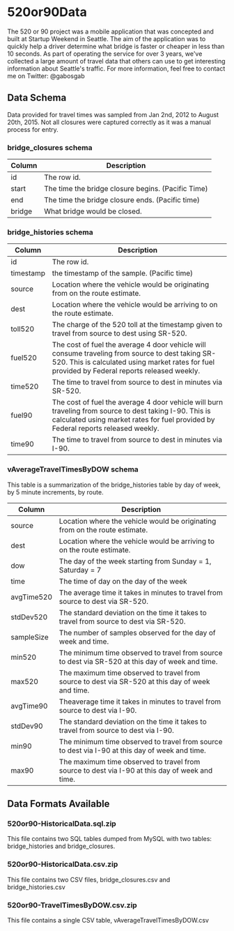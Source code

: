 # 520or90Data
The 520 or 90 project was a mobile application that was concepted and built at Startup Weekend in Seattle.  The aim of the application was to quickly help a driver determine what bridge is faster or cheaper in less than 10 seconds.  As part of operating the service for over 3 years, we've collected a large amount of travel data that others can use to get interesting information about Seattle's traffic.  For more information, feel free to contact me on Twitter: @gabosgab

## Data Schema
Data provided for travel times was sampled from Jan 2nd, 2012 to August 20th, 2015.  Not all closures were captured correctly as it was a manual process for entry.

### bridge_closures schema
Column    | Description
--------- | -----------
id        | The row id.
start     | The time the bridge closure begins. (Pacific Time)
end       | The time the bridge closure ends. (Pacific time)
bridge    | What bridge would be closed.

### bridge_histories schema
Column    | Description
--------- | -----------
id        | The row id.
timestamp | the timestamp of the sample. (Pacific time)
source    | Location where the vehicle would be originating from on the route estimate.
dest      | Location where the vehicle would be arriving to on the route estimate.
toll520   | The charge of the 520 toll at the timestamp given to travel from source to dest using SR-520.
fuel520   | The cost of fuel the average 4 door vehicle will consume traveling from source to dest taking SR-520.  This is calculated using market rates for fuel provided by Federal reports released weekly.
time520   | The time to travel from source to dest in minutes via SR-520.
fuel90    | The cost of fuel the average 4 door vehicle will burn traveling from source to dest taking I-90.  This is calculated using market rates for fuel provided by Federal reports released weekly.
time90    | The time to travel from source to dest in minutes via I-90.

### vAverageTravelTimesByDOW schema
This table is a summarization of the bridge_histories table by day of week, by 5 minute increments, by route.

Column     | Description
---------- | -----------
source     | Location where the vehicle would be originating from on the route estimate.
dest       | Location where the vehicle would be arriving to on the route estimate.
dow        | The day of the week starting from Sunday = 1, Saturday = 7
time       | The time of day on the day of the week
avgTime520 | The average time it takes in minutes to travel from source to dest via SR-520.
stdDev520  | The standard deviation on the time it takes to travel from source to dest via SR-520.
sampleSize | The number of samples observed for the day of week and time.
min520     | The minimum time observed to travel from source to dest via SR-520 at this day of week and time.
max520     | The maximum time observed to travel from source to dest via SR-520 at this day of week and time.
avgTime90  | Theaverage time it takes in minutes to travel from source to dest via I-90.
stdDev90   | The standard deviation on the time it takes to travel from source to dest via I-90.
min90      | The minimum time observed to travel from source to dest via I-90 at this day of week and time.
max90      | The maximum time observed to travel from source to dest via I-90 at this day of week and time.

## Data Formats Available

### 520or90-HistoricalData.sql.zip
This file contains two SQL tables dumped from MySQL with two tables: bridge_histories and bridge_closures.

### 520or90-HistoricalData.csv.zip
This file contains two CSV files, bridge_closures.csv and bridge_histories.csv

### 520or90-TravelTimesByDOW.csv.zip
This file contains a single CSV table, vAverageTravelTimesByDOW.csv

